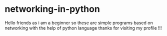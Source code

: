 # networking-in-python
Hello friends as i am a beginner so these are simple programs based on networking with the help of python language thanks for visiting my profile !!!
